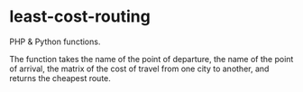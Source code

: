 # least-cost-routing

PHP & Python functions.

The function takes the name of the point of departure, the name of the point of arrival, the matrix of the cost of travel from one city to another, and returns the cheapest route.
